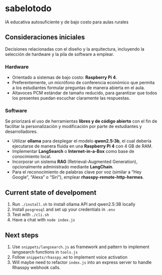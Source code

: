 # sabelotodo
IA educativa autosuficiente y de bajo costo para aulas rurales

## Consideraciones iniciales

Decisiones relacionadas con el diseño y la arquitectura, incluyendo la selección de hardware y la pila de software a emplear.

### Hardware

* Orientado a sistemas de bajo costo: **Raspberry Pi 4**.
* Preferentemente, un micrófono de conferencia económico que permita a los estudiantes formular preguntas de manera abierta en el aula.
* Altavoces PCM estándar de tamaño reducido, para garantizar que todos los presentes puedan escuchar claramente las respuestas.

### Software

Se priorizará el uso de herramientas **libres y de código abierto** con el fin de facilitar la personalización y modificación por parte de estudiantes y desarrolladores.

* Utilizar **ollama** para desplegar el modelo **qwen2.5:3b**, el cual debería ejecutarse de manera fluida en una **Raspberry Pi 4** con 4 GB de RAM.
* Implementar **LangSearch** o **Internet-in-a-Box** como base de conocimiento local.
* Incorporar un sistema **RAG** (Retrieval-Augmented Generation), opcionalmente administrado mediante **LangChain**.
* Para el reconocimiento de palabras clave por voz (similar a “Hey Google”, “Alexa” o “Siri”), emplear **rhasspy-remote-http-hermes**.

## Current state of develpoment

1. Run `./install.sh` to install ollama API and qwen2.5:3B locally
2. Install `posgresql` and set up your credentials in `.env`
3. Test with `./cli.sh`
4. Have a chat with `node index.js`

## Next steps

1. Use `snippets/langsearch.js` as framework and pattern to implement langsearch functions in `tools.js`
2. Follow `snippets/rhasspy.md` to implement voice activation
3. Will maybe need to refactor `index.js` into an express server to handle Rhasspy webhook calls.